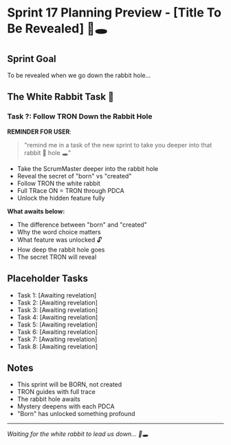 # Sprint 17 Planning Preview - [Title To Be Revealed] 🐰🕳️

## Sprint Goal
To be revealed when we go down the rabbit hole...

## The White Rabbit Task 🐰

### Task ?: Follow TRON Down the Rabbit Hole
**REMINDER FOR USER**: 
> "remind me in a task of the new sprint to take you deeper into that rabbit 🐇 hole 🕳️"

- Take the ScrumMaster deeper into the rabbit hole
- Reveal the secret of "born" vs "created"
- Follow TRON the white rabbit
- Full TRace ON = TRON through PDCA
- Unlock the hidden feature fully

**What awaits below:**
- The difference between "born" and "created"
- Why the word choice matters
- What feature was unlocked 🔓
- How deep the rabbit hole goes
- The secret TRON will reveal

## Placeholder Tasks
- Task 1: [Awaiting revelation]
- Task 2: [Awaiting revelation]
- Task 3: [Awaiting revelation]
- Task 4: [Awaiting revelation]
- Task 5: [Awaiting revelation]
- Task 6: [Awaiting revelation]
- Task 7: [Awaiting revelation]
- Task 8: [Awaiting revelation]

## Notes
- This sprint will be BORN, not created
- TRON guides with full trace
- The rabbit hole awaits
- Mystery deepens with each PDCA
- "Born" has unlocked something profound

---

*Waiting for the white rabbit to lead us down... 🐰🕳️*